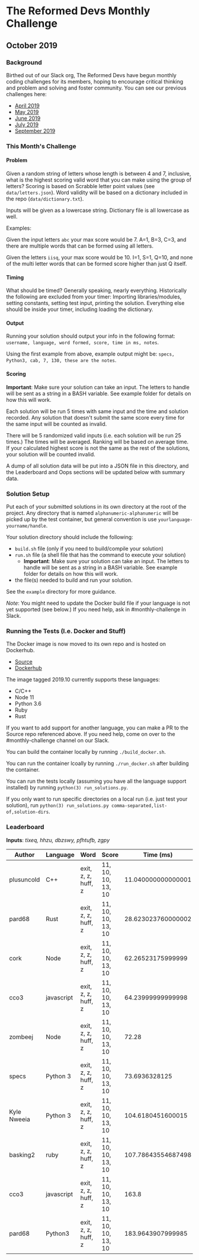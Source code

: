 # The Reformed Devs Monthly Challenge

## October 2019

### Background

Birthed out of our Slack org, The Reformed Devs have begun monthly coding challenges for its members, hoping to encourage critical thinking and problem and solving and foster community. You can see our previous challenges here:

* [April 2019](https://github.com/plusuncold/longest-word-test)
* [May 2019](https://github.com/plusuncold/rainfall-calc-challenge)
* [June 2019](https://github.com/ReformedDevs/challenge-2019-06)
* [July 2019](https://github.com/ReformedDevs/challenge-2019-07)
* [September 2019](https://github.com/ReformedDevs/challenge-2019-09)

### This Month's Challenge

#### Problem

Given a random string of letters whose length is between 4 and 7, inclusive, what is the highest scoring valid word that you can make using the group of letters? Scoring is based on Scrabble letter point values (see `data/letters.json`). Word validity will be based on a dictionary included in the repo (`data/dictionary.txt`).

Inputs will be given as a lowercase string. Dictionary file is all lowercase as well.

Examples:

Given the input letters `abc` your max score would be 7. A=1, B=3, C=3, and there are multiple words that can be formed using all letters.

Given the letters `iisq`, your max score would be 10. I=1, S=1, Q=10, and none of the multi letter words that can be formed score higher than just Q itself.

#### Timing

What should be timed? Generally speaking, nearly everything. Historically the following are excluded from your timer: Importing libraries/modules, setting constants, setting test input, printing the solution. Everything else should be inside your timer, including loading the dictionary.

#### Output

Running your solution should output your info in the following format: `username, language, word formed, score, time in ms, notes`.

Using the first example from above, example output might be: `specs, Python3, cab, 7, 130, these are the notes`.

#### Scoring

**Important**: Make sure your solution can take an input. The letters to handle will be sent as a string in a BASH variable. See example folder for details on how this will work.

Each solution will be run 5 times with same input and the time and solution recorded. Any solution that doesn't submit the same score every time for the same input will be counted as invalid.

There will be 5 randomized valid inputs (i.e. each solution will be run 25 times.) The times will be averaged. Ranking will be based on average time. If your calculated highest score is not the same as the rest of the solutions, your solution will be counted invalid.

A dump of all solution data will be put into a JSON file in this directory, and the Leaderboard and Oops sections will be updated below with summary data.

### Solution Setup

Put each of your submitted solutions in its own directory at the root of the project. Any directory that is named `alphanumeric-alphanumeric` will be picked up by the test container, but general convention is use `yourlanguage-yourname/handle`.

Your solution directory should include the following:

* `build.sh` file (only if you need to build/compile your solution)
* `run.sh` file (a shell file that has the command to execute your solution)
  * **Important**: Make sure your solution can take an input. The letters to handle will be sent as a string in a BASH variable. See example folder for details on how this will work.
* the file(s) needed to build and run your solution.

See the `example` directory for more guidance.

*Note*: You might need to update the Docker build file if your language is not yet supported (see below.) If you need help, ask in #monthly-challenge in Slack.

### Running the Tests (I.e. Docker and Stuff)

The Docker image is now moved to its own repo and is hosted on Dockerhub.

* [Source](https://github.com/ReformedDevs/challenge-docker)
* [Dockerhub](https://hub.docker.com/r/drewpearce/trd-challenge)

The image tagged 2019.10 currently supports these languages:

* C/C++
* Node 11
* Python 3.6
* Ruby
* Rust

If you want to add support for another language, you can make a PR to the Source repo referenced above. If you need help, come on over to the #monthly-challenge channel on our Slack.

You can build the container locally by running `./build_docker.sh`.

You can run the container lcoally by running `./run_docker.sh` after building the container.

You can run the tests locally (assuming you have all the language support installed) by running `python(3) run_solutions.py`.

If you only want to run specific directories on a local run (i.e. just test your solution), run `python(3) run_solutions.py comma-separated,list-of,solution-dirs`.

### Leaderboard

__Inputs__: _tixeq, hhzu, dbzswy, pfhtufb, zgpy_

Author | Language | Word | Score | Time (ms) | Notes
--- | --- | --- | --- | --- | ---
plusuncold | C++ | exit, z, z, huff, z | 11, 10, 10, 13, 10 | 11.040000000000001 | 
pard68 | Rust | exit, z, z, huff, z | 11, 10, 10, 13, 10 | 28.623023760000002 | Decomposition
cork | Node | exit, z, z, huff, z | 11, 10, 10, 13, 10 | 62.26523175999999 | Put some FP and async on it
cco3 | javascript | exit, z, z, huff, z | 11, 10, 10, 13, 10 | 64.23999999999998 | sparse arrays
zombeej | Node | exit, z, z, huff, z | 11, 10, 10, 13, 10 | 72.28 | hoooo doggy
specs | Python 3 | exit, z, z, huff, z | 11, 10, 10, 13, 10 | 73.6936328125 | strolling down the yeet
Kyle Nweeia | Python 3 | exit, z, z, huff, z | 11, 10, 10, 13, 10 | 104.6180451600015 | 
basking2 | ruby | exit, z, z, huff, z | 11, 10, 10, 13, 10 | 107.78643554687498 | ARG: ["tixeq"]
cco3 | javascript | exit, z, z, huff, z | 11, 10, 10, 13, 10 | 163.8 | obscure
pard68 | Python3 | exit, z, z, huff, z | 11, 10, 10, 13, 10 | 183.9643907999985 | gotta eat your yeeties!

